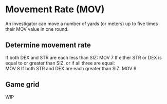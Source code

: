 <!-- TITLE: Movement -->
<!-- SUBTITLE: A quick summary of Movement -->

# Movement Rate (MOV)
An investigator can move a number of yards (or meters) up
to five times their MOV value in one round.

## Determine movement rate
If both DEX and STR are each less than SIZ:	 MOV 7
If either STR or DEX is equal to or greater
than SIZ, or if all three are equal: 	
 MOV 8
If both STR and DEX are each greater than SIZ:	MOV 9

## Game grid
WIP
